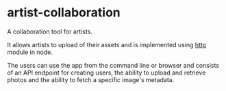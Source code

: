 # artist-collaboration

A collaboration tool for artists.

It allows artists to upload of their assets and is implemented using [http](https://nodejs.org/api/http.html#http_http) module in node.

The users can use the app from the command line or browser and consists of an API endpoint for creating users, the ability to upload and retrieve photos and the ability to fetch a specific image's metadata.
